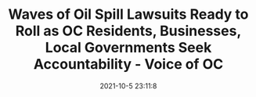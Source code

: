 ---
"title": "Waves of Oil Spill Lawsuits Ready to Roll as OC Residents, Businesses, Local Governments Seek Accountability - Voice of OC"
"date": "2021-10-5 23:11:8"
"feed_name": "GOOGLENEWSDRILLING"
"feed_website": "https://news.google.com/search?q=drilling%2Bincident&hl=en-US&gl=US&ceid=US:en"
"feed_rss": "https://news.google.com/rss/search?q=drilling%2Bincident&hl=en-US&gl=US&ceid=US:en"
"link": "https://voiceofoc.org/2021/10/waves-of-oil-spill-lawsuits-ready-to-roll-as-oc-residents-businesses-local-governments-seek-accountability/"
"source": "{'href': 'https://voiceofoc.org', 'title': 'Voice of OC'}"
"file": "_posts/2021-1-1-bbf243f37dcdb5a0c842ff974b97ba1e46b33fdf.md"
"accident": "0"
"drilling": "1"
"dead": "0"
"injured": "0"
"arrested": "0"
"place": "unknown place"
"where": "unknown site"
"causes": "unknown"
"place_uri": "unknown place"
---